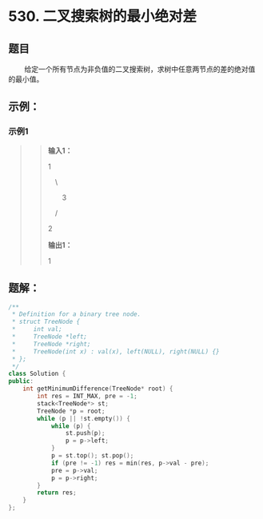 # 530. 二叉搜索树的最小绝对差
## 题目
&emsp;&emsp; 给定一个所有节点为非负值的二叉搜索树，求树中任意两节点的差的绝对值的最小值。

## 示例：
### **示例1**
>> **输入1：**
>>
>> 1
>>
>> &emsp;\
>>
>> &emsp;&emsp;3
>>
>> &emsp;/
>>
>> 2
>>
>> **输出1：**
>>
>> 1

## 题解：

```C++
/**
 * Definition for a binary tree node.
 * struct TreeNode {
 *     int val;
 *     TreeNode *left;
 *     TreeNode *right;
 *     TreeNode(int x) : val(x), left(NULL), right(NULL) {}
 * };
 */
class Solution {
public:
    int getMinimumDifference(TreeNode* root) {
        int res = INT_MAX, pre = -1;
        stack<TreeNode*> st;
        TreeNode *p = root;
        while (p || !st.empty()) {
            while (p) {
                st.push(p);
                p = p->left;
            }
            p = st.top(); st.pop();
            if (pre != -1) res = min(res, p->val - pre);
            pre = p->val;
            p = p->right;
        }
        return res;
    }
};
```

